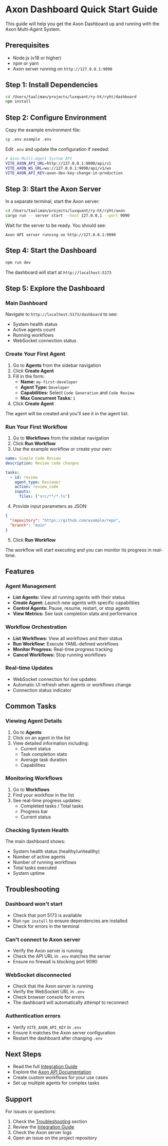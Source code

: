 # Axon Dashboard Quick Start Guide

This guide will help you get the Axon Dashboard up and running with the Axon Multi-Agent System.

## Prerequisites

- Node.js (v18 or higher)
- npm or yarn
- Axon server running on `http://127.0.0.1:9090`

## Step 1: Install Dependencies

```bash
cd /Users/taaliman/projects/luxquant/ry-ht/ryht/dashboard
npm install
```

## Step 2: Configure Environment

Copy the example environment file:

```bash
cp .env.example .env
```

Edit `.env` and update the configuration if needed:

```bash
# Axon Multi-Agent System API
VITE_AXON_API_URL=http://127.0.0.1:9090/api/v1
VITE_AXON_WS_URL=ws://127.0.0.1:9090/api/v1/ws
VITE_AXON_API_KEY=axon-dev-key-change-in-production
```

## Step 3: Start the Axon Server

In a separate terminal, start the Axon server:

```bash
cd /Users/taaliman/projects/luxquant/ry-ht/ryht/axon
cargo run -- server start --host 127.0.0.1 --port 9090
```

Wait for the server to be ready. You should see:
```
Axon API server running on http://127.0.0.1:9090
```

## Step 4: Start the Dashboard

```bash
npm run dev
```

The dashboard will start at `http://localhost:5173`

## Step 5: Explore the Dashboard

### Main Dashboard
Navigate to `http://localhost:5173/dashboard` to see:
- System health status
- Active agents count
- Running workflows
- WebSocket connection status

### Create Your First Agent

1. Go to **Agents** from the sidebar navigation
2. Click **Create Agent**
3. Fill in the form:
   - **Name:** `my-first-developer`
   - **Agent Type:** `Developer`
   - **Capabilities:** Select `Code Generation` and `Code Review`
   - **Max Concurrent Tasks:** `1`
4. Click **Create Agent**

The agent will be created and you'll see it in the agent list.

### Run Your First Workflow

1. Go to **Workflows** from the sidebar navigation
2. Click **Run Workflow**
3. Use the example workflow or create your own:

```yaml
name: Simple Code Review
description: Review code changes

tasks:
  - id: review
    agent_type: Reviewer
    action: review_code
    inputs:
      files: ["src/**/*.ts"]
```

4. Provide input parameters as JSON:

```json
{
  "repository": "https://github.com/example/repo",
  "branch": "main"
}
```

5. Click **Run Workflow**

The workflow will start executing and you can monitor its progress in real-time.

## Features

### Agent Management
- **List Agents:** View all running agents with their status
- **Create Agent:** Launch new agents with specific capabilities
- **Control Agents:** Pause, resume, restart, or stop agents
- **View Metrics:** See task completion stats and performance

### Workflow Orchestration
- **List Workflows:** View all workflows and their status
- **Run Workflow:** Execute YAML-defined workflows
- **Monitor Progress:** Real-time progress tracking
- **Cancel Workflows:** Stop running workflows

### Real-time Updates
- WebSocket connection for live updates
- Automatic UI refresh when agents or workflows change
- Connection status indicator

## Common Tasks

### Viewing Agent Details

1. Go to **Agents**
2. Click on an agent in the list
3. View detailed information including:
   - Current status
   - Task completion stats
   - Average task duration
   - Capabilities

### Monitoring Workflows

1. Go to **Workflows**
2. Find your workflow in the list
3. See real-time progress updates:
   - Completed tasks / Total tasks
   - Progress bar
   - Current status

### Checking System Health

The main dashboard shows:
- System health status (healthy/unhealthy)
- Number of active agents
- Number of running workflows
- Total tasks executed
- System uptime

## Troubleshooting

### Dashboard won't start
- Check that port 5173 is available
- Run `npm install` to ensure dependencies are installed
- Check for errors in the terminal

### Can't connect to Axon server
- Verify the Axon server is running
- Check the API URL in `.env` matches the server
- Ensure no firewall is blocking port 9090

### WebSocket disconnected
- Check that the Axon server is running
- Verify the WebSocket URL in `.env`
- Check browser console for errors
- The dashboard will automatically attempt to reconnect

### Authentication errors
- Verify `VITE_AXON_API_KEY` in `.env`
- Ensure it matches the Axon server configuration
- Restart the dashboard after changing `.env`

## Next Steps

- Read the full [Integration Guide](./AXON_INTEGRATION.md)
- Explore the [Axon API Documentation](../axon/docs/api.md)
- Create custom workflows for your use cases
- Set up multiple agents for complex tasks

## Support

For issues or questions:
1. Check the [Troubleshooting](#troubleshooting) section
2. Review the [Integration Guide](./AXON_INTEGRATION.md)
3. Check the Axon server logs
4. Open an issue on the project repository
